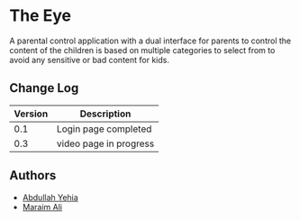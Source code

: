# The Eye

A parental control application with a dual interface for parents to control
the content of the children is based on multiple categories to select from
to avoid any sensitive or bad content for kids.

## Change Log

| Version | Description            |
|---------|------------------------|
| 0.1     | Login page completed   |
| 0.3     | video page in progress |

## Authors

- [Abdullah Yehia](https://github.com/A-Yehia19)
- [Maraim Ali](https://github.com/mariam2001)
